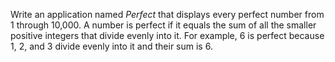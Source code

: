Write an application named *Perfect* that displays every perfect number from 1
through 10,000. A number is perfect if it equals the sum of all the smaller positive
integers that divide evenly into it. For example, 6 is perfect because 1, 2, and 3 divide evenly into it and their sum is 6.


